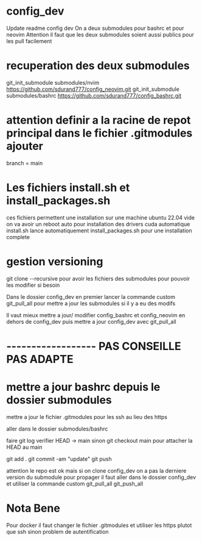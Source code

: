 # config_dev
Update readme config dev
On a deux submodules pour bashrc et pour neovim
Attention il faut que les deux submodules soient aussi publics pour les pull facilement

# recuperation des deux submodules
git_init_submodule submodules/nvim https://github.com/sdurand777/config_neovim.git
git_init_submodule submodules/bashrc https://github.com/sdurand777/config_bashrc.git

# attention definir a la racine de repot principal dans le fichier .gitmodules ajouter
branch = main

# Les fichiers install.sh et install_packages.sh 
ces fichiers permettent une installation sur une machine ubuntu 22.04 vide on va avoir un reboot auto pour installation des drivers cuda automatique install.sh lance automatiquement install_packages.sh pour une installation complete

# gestion versioning
git clone --recursive pour avoir les fichiers des submodules pour pouvoir les modifier si besoin

Dans le dossier config_dev en premier lancer la commande custom git_pull_all pour mettre a jour les submodules si il y a eu des modifs

Il vaut mieux mettre a jour/ modifier config_bashrc et config_neovim en dehors de config_dev puis mettre a jour config_dev avec git_pull_all 


# ------------------ PAS CONSEILLE PAS ADAPTE
# mettre a jour bashrc depuis le dossier submodules

mettre a jour le fichier .gitmodules pour les ssh au lieu des https

aller dans le dossier submodules/bashrc 

faire git log verifier HEAD -> main sinon git checkout main pour attacher la HEAD au main

git add .
git commit -am "update"
git push

attention le repo est ok mais si on clone config_dev on a pas la derniere version du submodule pour propager il faut aller dans le dossier config_dev et utiliser la commande custom git_pull_all git_push_all


# Nota Bene
Pour docker il faut changer le fichier .gitmodules et utiliser les https plutot que ssh sinon problem de autentification

